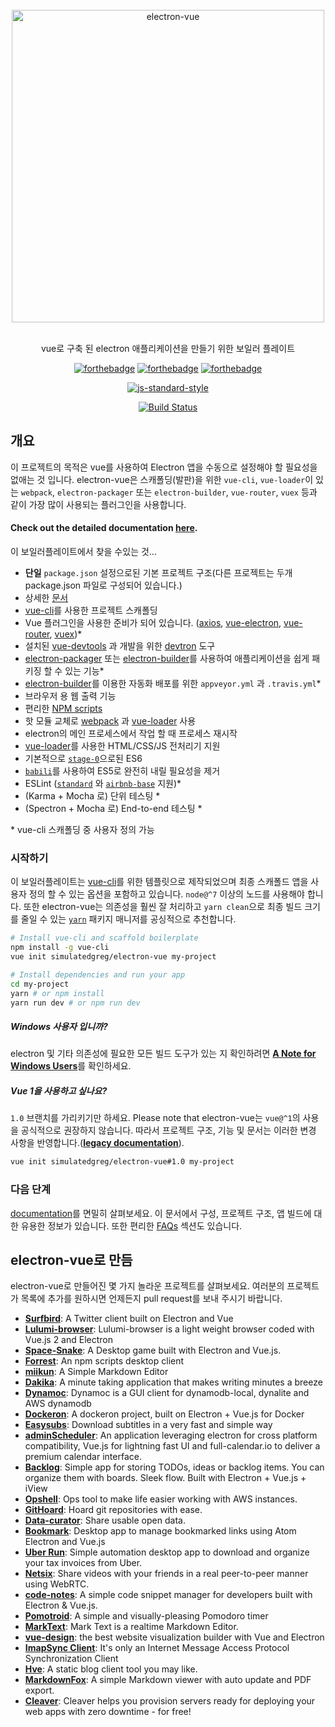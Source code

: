 <div align="center">
<br>
<img width="500" src="/docs/images/logo.png" alt="electron-vue">
<br>
<br>
</div>

<p align="center" color="#6a737d">
vue로 구축 된 electron 애플리케이션을 만들기 위한 <span title="최소한의 변경으로 재사용할 수 있는 것">보일러 플레이트</span>
</p>

<div align="center">

[![forthebadge](http://forthebadge.com/images/badges/built-with-love.svg)](http://forthebadge.com) [![forthebadge](http://forthebadge.com/images/badges/uses-js.svg)](http://forthebadge.com) [![forthebadge](http://forthebadge.com/images/badges/makes-people-smile.svg)](http://forthebadge.com)
</div>

<div align="center">

[![js-standard-style](https://cdn.rawgit.com/feross/standard/master/badge.svg)](https://github.com/feross/standard)

[![Build Status](https://semaphoreci.com/api/v1/simulatedgreg/electron-vue/branches/master/badge.svg)](https://semaphoreci.com/simulatedgreg/electron-vue)
</div>

## 개요

이 프로젝트의 목적은 vue를 사용하여 Electron 앱을 수동으로 설정해야 할 필요성을 없애는 것 입니다. electron-vue은 스캐폴딩(발판)을 위한 `vue-cli`, `vue-loader`이 있는 `webpack`, `electron-packager` 또는 `electron-builder`, `vue-router`, `vuex` 등과 같이 가장 많이 사용되는 플러그인을 사용합니다.

#### Check out the detailed documentation [here](https://simulatedgreg.gitbooks.io/electron-vue/content/index.html).

이 보일러플레이트에서 찾을 수있는 것...

* **단일** `package.json` 설정으로된 기본 프로젝트 구조(다른 프로젝트는 두개 package.json 파일로 구성되어 있습니다.)
* 상세한 [문서](https://simulatedgreg.gitbooks.io/electron-vue/content/)
*  [vue-cli](https://github.com/vuejs/vue-cli)를 사용한 프로젝트 스캐폴딩
* Vue 플러그인을 사용한 준비가 되어 있습니다. \([axios](https://github.com/mzabriskie/axios), [vue-electron](https://github.com/SimulatedGREG/vue-electron), [vue-router](https://github.com/vuejs/vue-router), [vuex](https://github.com/vuejs/vuex)\)\*
* 설치된 [vue-devtools](https://github.com/vuejs/vue-devtools) 과 개발을 위한 [devtron](https://github.com/electron/devtron) 도구 
* [electron-packager](https://github.com/electron-userland/electron-packager) 또는 [electron-builder](https://github.com/electron-userland/electron-builder)를 사용하여 애플리케이션을 쉽게 패키징 할 수 있는 기능\*
* [electron-builder](https://github.com/electron-userland/electron-builder)를 이용한 자동화 배포를 위한 `appveyor.yml` 과  `.travis.yml`\*
* 브라우저 용 웹 출력 기능
* 편리한 [NPM scripts](https://simulatedgreg.gitbooks.io/electron-vue/content/en/npm_scripts.html)
* 핫 모듈 교체로 [webpack](https://github.com/webpack/webpack) 과 [vue-loader](https://github.com/vuejs/vue-loader) 사용
* electron의 메인 프로세스에서 작업 할 때 프로세스 재시작
* [vue-loader](https://github.com/vuejs/vue-loader/)를 사용한 HTML/CSS/JS 전처리기 지원
* 기본적으로 [`stage-0`](https://babeljs.io/docs/plugins/preset-stage-0/)으로된 ES6 
* [`babili`](https://github.com/babel/babili)를 사용하여 ES5로 완전히 내릴 필요성을 제거
* ESLint \([`standard`](https://github.com/feross/standard) 와 [`airbnb-base`](https://github.com/airbnb/javascript) 지원\)\*
* \(Karma + Mocha 로\) 단위 테스팅 *
* \(Spectron + Mocha 로\) End-to-end 테스팅 \*

\* vue-cli 스캐폴딩 중 사용자 정의 가능

### 시작하기

이 보일러플레이트는 [vue-cli](https://github.com/vuejs/vue-cli)를 위한 템플릿으로 제작되었으며 최종 스캐폴드 앱을 사용자 정의 할 수 있는 옵션을 포함하고 있습니다. `node@^7` 이상의 노드를 사용해야 합니다. 또한 electron-vue는 의존성을 훨씬 잘 처리하고 `yarn clean`으로 최종 빌드 크기를 줄일 수 있는 [`yarn`](https://yarnpkg.org) 패키지 매니저를 공싱적으로 추천합니다.

```bash
# Install vue-cli and scaffold boilerplate
npm install -g vue-cli
vue init simulatedgreg/electron-vue my-project

# Install dependencies and run your app
cd my-project
yarn # or npm install
yarn run dev # or npm run dev
```

##### Windows 사용자 입니까?

electron 및 기타 의존성에 필요한 모든 빌드 도구가 있는 지 확인하려면 [**A Note for Windows Users**](https://simulatedgreg.gitbooks.io/electron-vue/content/ko/getting_started.html#a-note-for-windows-users)를 확인하세요.

##### Vue 1을 사용하고 싶나요?

 `1.0` 브랜치를 가리키기만 하세요. Please note that electron-vue는 `vue@^1`의 사용을 공식적으로 권장하지 않습니다. 따라서 프로젝트 구조, 기능 및 문서는 이러한 변경 사항을 반영합니다.([**legacy documentation**](https://github.com/SimulatedGREG/electron-vue/tree/1.0/docs)).

```bash
vue init simulatedgreg/electron-vue#1.0 my-project
```

### 다음 단계

[documentation](https://simulatedgreg.gitbooks.io/electron-vue/content/)를 면밀히 살펴보세요. 이 문서에서 구성, 프로젝트 구조, 앱 빌드에 대한 유용한 정보가 있습니다. 또한 편리한 [FAQs](https://simulatedgreg.gitbooks.io/electron-vue/content/en/faqs.html) 섹션도 있습니다.


## electron-vue로 만듬
electron-vue로 만들어진 몇 가지 놀라운 프로젝트를 살펴보세요. 여러분의 프로젝트가 목록에 추가를 원하시면 언제든지 pull request를 보내 주시기 바랍니다.

* [**Surfbird**](https://github.com/surfbirdapp/surfbird): A Twitter client built on Electron and Vue
* [**Lulumi-browser**](https://github.com/qazbnm456/lulumi-browser): Lulumi-browser is a light weight browser coded with Vue.js 2 and Electron
* [**Space-Snake**](https://github.com/ilyagru/Space-Snake): A Desktop game built with Electron and Vue.js.
* [**Forrest**](https://github.com/stefanjudis/forrest): An npm scripts desktop client
* [**miikun**](https://github.com/hiro0218/miikun): A Simple Markdown Editor
* [**Dakika**](https://github.com/raj347/Dakika): A minute taking application that makes writing minutes a breeze
* [**Dynamoc**](https://github.com/ieiayaobb/dynamoc): Dynamoc is a GUI client for dynamodb-local, dynalite and AWS dynamodb
* [**Dockeron**](https://github.com/dockeron/dockeron): A dockeron project, built on Electron + Vue.js for Docker
* [**Easysubs**](https://github.com/matiastucci/easysubs): Download subtitles in a very fast and simple way
* [**adminScheduler**](https://github.com/danieltoorani/adminScheduler): An application leveraging electron for cross platform compatibility, Vue.js for lightning fast UI and full-calendar.io to deliver a premium calendar interface.
* [**Backlog**](https://github.com/czytelny/backlog): Simple app for storing TODOs, ideas or backlog items. You can organize them with boards. Sleek flow. Built with Electron + Vue.js + iView
* [**Opshell**](https://github.com/ricktbaker/opshell): Ops tool to make life easier working with AWS instances.
* [**GitHoard**](https://github.com/jojobyte/githoard): Hoard git repositories with ease.
* [**Data-curator**](https://github.com/ODIQueensland/data-curator): Share usable open data.
* [**Bookmark**](https://github.com/mrgodhani/bookmark): Desktop app to manage bookmarked links using Atom Electron and Vue.js
* [**Uber Run**](https://github.com/break-enter/uberrun): Simple automation desktop app to download and organize your tax invoices from Uber.
* [**Netsix**](https://github.com/pulsardev/netsix): Share videos with your friends in a real peer-to-peer manner using WebRTC.
* [**code-notes**](https://github.com/lauthieb/code-notes): A simple code snippet manager for developers built with Electron & Vue.js.
* [**Pomotroid**](https://github.com/Splode/pomotroid): A simple and visually-pleasing Pomodoro timer
* [**MarkText**](https://github.com/marktext/marktext): Mark Text is a realtime Markdown Editor.
* [**vue-design**](https://github.com/L-Chris/vue-design): the best website visualization builder with Vue and Electron
* [**ImapSync Client**](https://github.com/ridaamirini/ImapSyncClient): It's only an Internet Message Access Protocol Synchronization Client
* [**Hve**](https://github.com/hellohve/hve): A static blog client tool you may like.
* [**MarkdownFox**](https://github.com/lx4r/markdownfox): A simple Markdown viewer with auto update and PDF export.
* [**Cleaver**](https://getcleaver.com/): Cleaver helps you provision servers ready for deploying your web apps with zero downtime - for free!

